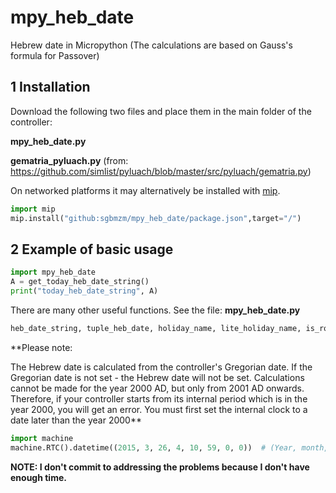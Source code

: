 # mpy_heb_date
Hebrew date in Micropython
(The calculations are based on Gauss's formula for Passover)

## 1 Installation

Download the following two files and place them in the main folder of the controller:

**mpy_heb_date.py**

**gematria_pyluach.py** (from: https://github.com/simlist/pyluach/blob/master/src/pyluach/gematria.py)

On networked platforms it may alternatively be installed with
[mip](https://docs.micropython.org/en/latest/reference/packages.html).
```py
import mip
mip.install("github:sgbmzm/mpy_heb_date/package.json",target="/")
```

## 2 Example of basic usage
```py
import mpy_heb_date
A = get_today_heb_date_string()
print("today_heb_date_string", A)
```
There are many other useful functions. See the file: **mpy_heb_date.py**

```py
heb_date_string, tuple_heb_date, holiday_name, lite_holiday_name, is_rosh_chodesh = get_heb_date_and_holiday_from_greg_date(greg_year, greg_month, greg_day)
```

**Please note: 

The Hebrew date is calculated from the controller's Gregorian date. If the Gregorian date is not set - the Hebrew date will not be set.
Calculations cannot be made for the year 2000 AD, but only from 2001 AD onwards.
Therefore, if your controller starts from its internal period which is in the year 2000, you will get an error. You must first set the internal clock to a date later than the year 2000**

```py
import machine
machine.RTC().datetime((2015, 3, 26, 4, 10, 59, 0, 0))  # (Year, month, day, day of the week, hour, minutes, seconds, subseconds)
```

**NOTE: I don't commit to addressing the problems because I don't have enough time.**


